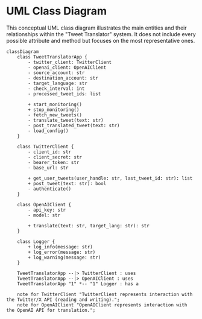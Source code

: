 # UML Class Diagram

This conceptual UML class diagram illustrates the main entities and their relationships within the "Tweet Translator" system. It does not include every possible attribute and method but focuses on the most representative ones.

```mermaid
classDiagram
    class TweetTranslatorApp {
        - twitter_client: TwitterClient
        - openai_client: OpenAIClient
        - source_account: str
        - destination_account: str
        - target_language: str
        - check_interval: int
        - processed_tweet_ids: list

        + start_monitoring()
        + stop_monitoring()
        - fetch_new_tweets()
        - translate_tweet(text: str)
        - post_translated_tweet(text: str)
        - load_config()
    }

    class TwitterClient {
        - client_id: str
        - client_secret: str
        - bearer_token: str
        - base_url: str

        + get_user_tweets(user_handle: str, last_tweet_id: str): list
        + post_tweet(text: str): bool
        - authenticate()
    }

    class OpenAIClient {
        - api_key: str
        - model: str

        + translate(text: str, target_lang: str): str
    }

    class Logger {
        + log_info(message: str)
        + log_error(message: str)
        + log_warning(message: str)
    }

    TweetTranslatorApp --|> TwitterClient : uses
    TweetTranslatorApp --|> OpenAIClient : uses
    TweetTranslatorApp "1" *-- "1" Logger : has a

    note for TwitterClient "TwitterClient represents interaction with the Twitter/X API (reading and writing).";
    note for OpenAIClient "OpenAIClient represents interaction with the OpenAI API for translation.";